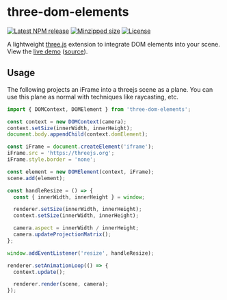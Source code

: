 # three-dom-elements

[![Latest NPM release](https://img.shields.io/npm/v/three-dom-elements.svg)](https://www.npmjs.com/package/three-dom-elements)
[![Minzipped size](https://badgen.net/bundlephobia/minzip/three-dom-elements)](https://bundlephobia.com/result?p=three-dom-elements)
[![License](https://img.shields.io/badge/license-MIT-007ec6.svg)](https://github.com/CodyJasonBennett/three-dom-elements/blob/master/LICENSE)

A lightweight [three.js](https://github.com/mrdoob/three.js) extension to integrate DOM elements into your scene. View the [live demo](https://three-dom-elements.codyb.co) ([source](/examples/index.html)).

## Usage

The following projects an iFrame into a threejs scene as a plane.
You can use this plane as normal with techniques like raycasting, etc.

```js
import { DOMContext, DOMElement } from 'three-dom-elements';

const context = new DOMContext(camera);
context.setSize(innerWidth, innerHeight);
document.body.appendChild(context.domElement);

const iFrame = document.createElement('iframe');
iFrame.src = 'https://threejs.org';
iFrame.style.border = 'none';

const element = new DOMElement(context, iFrame);
scene.add(element);

const handleResize = () => {
  const { innerWidth, innerHeight } = window;

  renderer.setSize(innerWidth, innerHeight);
  context.setSize(innerWidth, innerHeight);

  camera.aspect = innerWidth / innerHeight;
  camera.updateProjectionMatrix();
};

window.addEventListener('resize', handleResize);

renderer.setAnimationLoop(() => {
  context.update();

  renderer.render(scene, camera);
});
```
